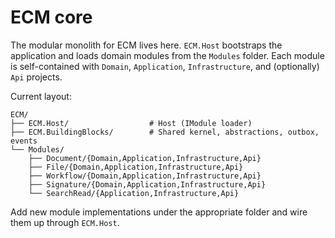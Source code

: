 # ECM core

The modular monolith for ECM lives here. `ECM.Host` bootstraps the application and loads domain modules from the `Modules` folder. Each module is self-contained with `Domain`, `Application`, `Infrastructure`, and (optionally) `Api` projects.

Current layout:

```
ECM/
├── ECM.Host/                  # Host (IModule loader)
├── ECM.BuildingBlocks/        # Shared kernel, abstractions, outbox, events
└── Modules/
    ├── Document/{Domain,Application,Infrastructure,Api}
    ├── File/{Domain,Application,Infrastructure,Api}
    ├── Workflow/{Domain,Application,Infrastructure,Api}
    ├── Signature/{Domain,Application,Infrastructure,Api}
    └── SearchRead/{Application,Infrastructure,Api}
```

Add new module implementations under the appropriate folder and wire them up through `ECM.Host`.
